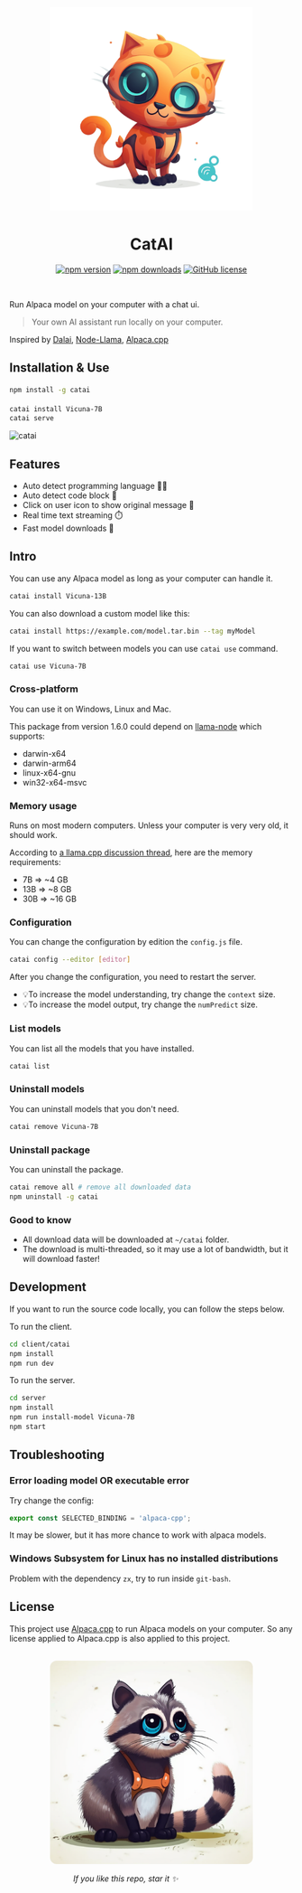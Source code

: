 <div align="center">
    <img alt="CatAI Logo" src="./demo/logo.png" width="360px"/>
    <h1>CatAI</h1>
</div>

<div align="center">

[![npm version](https://badge.fury.io/js/catai.svg)](https://badge.fury.io/js/catai)
[![npm downloads](https://img.shields.io/npm/dt/catai.svg)](https://www.npmjs.com/package/catai)
[![GitHub license](https://img.shields.io/github/license/ido-pluto/catai)](./LICENSE)

</div>
<br />

Run Alpaca model on your computer with a chat ui.

> Your own AI assistant run locally on your computer.

Inspired by [Dalai](https://github.com/cocktailpeanut/dalai), [Node-Llama](https://github.com/Atome-FE/llama-node), [Alpaca.cpp](https://github.com/antimatter15/alpaca.cpp)

## Installation & Use

```bash
npm install -g catai

catai install Vicuna-7B
catai serve
```

![catai](https://github.com/ido-pluto/catai/blob/main/demo/chat.gif)

## Features
- Auto detect programming language 🧑‍💻
- Auto detect code block 📃
- Click on user icon to show original message 💬
- Real time text streaming ⏱️
- Fast model downloads 🚀

## Intro

You can use any Alpaca model as long as your computer can handle it.
```bash
catai install Vicuna-13B
```
You can also download a custom model like this:

```bash
catai install https://example.com/model.tar.bin --tag myModel
```

If you want to switch between models you can use `catai use` command.
```bash
catai use Vicuna-7B
```

### Cross-platform
You can use it on Windows, Linux and Mac.

This package from version 1.6.0 could depend on [llama-node](https://github.com/hlhr202/llama-node)
which supports:

- darwin-x64
- darwin-arm64
- linux-x64-gnu
- win32-x64-msvc

### Memory usage
Runs on most modern computers. Unless your computer is very very old, it should work.

According to [a llama.cpp discussion thread](https://github.com/ggerganov/llama.cpp/issues/13), here are the memory requirements:

- 7B => ~4 GB
- 13B => ~8 GB
- 30B => ~16 GB

### Configuration
You can change the configuration by edition the `config.js` file.
```bash
catai config --editor [editor]
```

After you change the configuration, you need to restart the server.

- 💡To increase the model understanding, try change the `context` size.
- 💡To increase the model output, try change the `numPredict` size.

### List models
You can list all the models that you have installed.
```bash
catai list
```

### Uninstall models
You can uninstall models that you don't need.
```bash
catai remove Vicuna-7B
```
### Uninstall package
You can uninstall the package.
```bash
catai remove all # remove all downloaded data
npm uninstall -g catai
```

### Good to know
- All download data will be downloaded at `~/catai` folder.
- The download is multi-threaded, so it may use a lot of bandwidth, but it will download faster!


## Development

If you want to run the source code locally, you can follow the steps below.

To run the client.
```bash
cd client/catai
npm install
npm run dev
```

To run the server.
```bash
cd server
npm install
npm run install-model Vicuna-7B
npm start
```

## Troubleshooting

### Error loading model OR executable error
Try change the config:
```js
export const SELECTED_BINDING = 'alpaca-cpp';
```

It may be slower, but it has more chance to work with alpaca models.

### Windows Subsystem for Linux has no installed distributions

Problem with the dependency `zx`, try to run inside `git-bash`.

## License

This project use [Alpaca.cpp](https://github.com/antimatter15/alpaca.cpp) to run Alpaca models on your computer.
So any license applied to Alpaca.cpp is also applied to this project.

<br />

<div align="center" width="360">
    <img alt="Star please" src="./demo/star.please.png" style="border-radius: 12px" width="360px" margin="auto" />
    <br/>
    <p align="right">
        <i>If you like this repo, star it ✨</i>&nbsp;&nbsp;&nbsp;&nbsp;&nbsp;&nbsp;&nbsp;&nbsp;&nbsp;&nbsp;&nbsp;&nbsp;&nbsp;&nbsp;&nbsp;&nbsp;&nbsp;&nbsp;&nbsp;&nbsp;&nbsp;&nbsp;&nbsp;&nbsp;&nbsp;&nbsp;&nbsp;&nbsp;&nbsp;&nbsp;&nbsp;&nbsp;&nbsp;&nbsp;&nbsp;&nbsp;&nbsp;&nbsp;&nbsp;&nbsp;&nbsp;&nbsp;&nbsp;&nbsp;&nbsp;&nbsp;&nbsp;&nbsp;&nbsp;&nbsp;&nbsp;&nbsp;
    </p>
</div>

